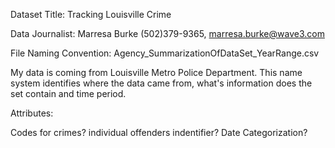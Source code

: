 Dataset Title: Tracking Louisville Crime

Data Journalist: Marresa Burke (502)379-9365, marresa.burke@wave3.com

File Naming Convention: Agency_SummarizationOfDataSet_YearRange.csv 

My data is coming from Louisville Metro Police Department. This name system identifies where the data came from, what's information does the set contain and time period. 

Attributes: 

Codes for crimes? 
individual offenders indentifier? 
Date Categorization? 

